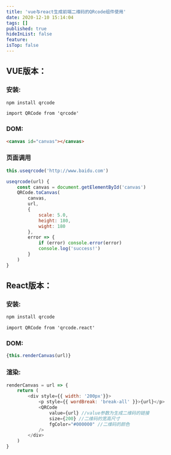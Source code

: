 ```yaml
---
title: 'vue与react生成前端二维码的QRcode组件使用'
date: 2020-12-10 15:14:04
tags: []
published: true
hideInList: false
feature: 
isTop: false
---
```

## VUE版本：

### 安装:
``` html
npm install qrcode

import QRCode from 'qrcode'
```

### DOM:
``` html
<canvas id="canvas"></canvas>
```
### 页面调用
``` javascript
this.useqrcode('http://www.baidu.com')

useqrcode(url) {
    const canvas = document.getElementById('canvas')
    QRCode.toCanvas(
        canvas,
        url,
        {
            scale: 5.0,
            height: 180,
            wight: 180
        },
        error => {
            if (error) console.error(error)
            console.log('success!')
        }
    )
}

```

<!-- more -->
## React版本：
### 安装:
``` html
npm install qrcode

import QRCode from 'qrcode.react'
```
### DOM:
``` javascript
{this.renderCanvas(url)}
```
### 渲染:
``` javascript
renderCanvas = url => {
    return (
        <div style={{ width: '200px'}}>
            <p style={{ wordBreak: 'break-all' }}>{url}</p>
            <QRCode
                value={url} //value参数为生成二维码的链接
                size={200} //二维码的宽高尺寸
                fgColor="#000000" //二维码的颜色
            />
        </div>
    )
}
```